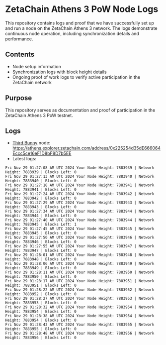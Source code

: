 # ZetaChain Athens 3 PoW Node Logs
This repository contains logs and proof that we have successfully set up and run a node on the ZetaChain Athens 3 network. The logs demonstrate continuous node operation, including synchronization details and performance.

## Contents
- Node setup information
- Synchronization logs with block height details
- Ongoing proof of work logs to verify active participation in the ZetaChain network

## Purpose
This repository serves as documentation and proof of participation in the ZetaChain Athens 3 PoW testnet.

## Logs

- [Third Bunny](https://thirdbunny.xyz/) node: https://athens.explorer.zetachain.com/address/0x225254d35dE666064Eccc5ce16eF1D8bF8D7b5EE
- Latest logs:
```
Fri Nov 29 01:27:08 AM UTC 2024 Your Node Height: 7883939 | Network Height: 7883939 | Blocks Left: 0
Fri Nov 29 01:27:13 AM UTC 2024 Your Node Height: 7883940 | Network Height: 7883940 | Blocks Left: 0
Fri Nov 29 01:27:18 AM UTC 2024 Your Node Height: 7883941 | Network Height: 7883941 | Blocks Left: 0
Fri Nov 29 01:27:24 AM UTC 2024 Your Node Height: 7883942 | Network Height: 7883942 | Blocks Left: 0
Fri Nov 29 01:27:29 AM UTC 2024 Your Node Height: 7883943 | Network Height: 7883943 | Blocks Left: 0
Fri Nov 29 01:27:34 AM UTC 2024 Your Node Height: 7883944 | Network Height: 7883944 | Blocks Left: 0
Fri Nov 29 01:27:40 AM UTC 2024 Your Node Height: 7883944 | Network Height: 7883945 | Blocks Left: 1
Fri Nov 29 01:27:45 AM UTC 2024 Your Node Height: 7883945 | Network Height: 7883945 | Blocks Left: 0
Fri Nov 29 01:27:50 AM UTC 2024 Your Node Height: 7883946 | Network Height: 7883946 | Blocks Left: 0
Fri Nov 29 01:27:55 AM UTC 2024 Your Node Height: 7883947 | Network Height: 7883947 | Blocks Left: 0
Fri Nov 29 01:28:01 AM UTC 2024 Your Node Height: 7883948 | Network Height: 7883948 | Blocks Left: 0
Fri Nov 29 01:28:06 AM UTC 2024 Your Node Height: 7883949 | Network Height: 7883949 | Blocks Left: 0
Fri Nov 29 01:28:11 AM UTC 2024 Your Node Height: 7883950 | Network Height: 7883950 | Blocks Left: 0
Fri Nov 29 01:28:17 AM UTC 2024 Your Node Height: 7883951 | Network Height: 7883951 | Blocks Left: 0
Fri Nov 29 01:28:22 AM UTC 2024 Your Node Height: 7883952 | Network Height: 7883952 | Blocks Left: 0
Fri Nov 29 01:28:27 AM UTC 2024 Your Node Height: 7883953 | Network Height: 7883953 | Blocks Left: 0
Fri Nov 29 01:28:32 AM UTC 2024 Your Node Height: 7883954 | Network Height: 7883954 | Blocks Left: 0
Fri Nov 29 01:28:38 AM UTC 2024 Your Node Height: 7883954 | Network Height: 7883954 | Blocks Left: 0
Fri Nov 29 01:28:43 AM UTC 2024 Your Node Height: 7883955 | Network Height: 7883955 | Blocks Left: 0
Fri Nov 29 01:28:48 AM UTC 2024 Your Node Height: 7883956 | Network Height: 7883956 | Blocks Left: 0
```
